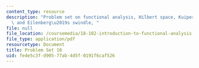 ```yaml
---
content_type: resource
description: "Problem set on functional analysis, Hilbert space, Kuiper\u2019s theorem,\
  \ and Eilenberg\u2019s swindle, "
file: null
file_location: /coursemedia/18-102-introduction-to-functional-analysis-spring-2009/fe4e5c3fd90577ab4d5f0191f6caf526_MIT18_102s09_pset10.pdf
file_type: application/pdf
resourcetype: Document
title: Problem Set 10
uid: fe4e5c3f-d905-77ab-4d5f-0191f6caf526
---
```

